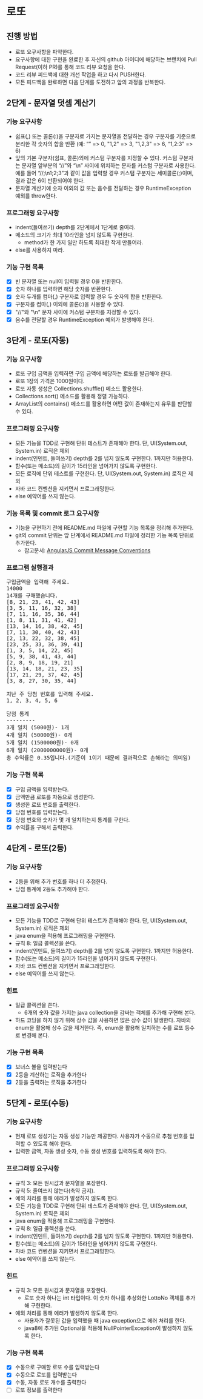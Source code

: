 # 로또
## 진행 방법
* 로또 요구사항을 파악한다.
* 요구사항에 대한 구현을 완료한 후 자신의 github 아이디에 해당하는 브랜치에 Pull Request(이하 PR)를 통해 코드 리뷰 요청을 한다.
* 코드 리뷰 피드백에 대한 개선 작업을 하고 다시 PUSH한다.
* 모든 피드백을 완료하면 다음 단계를 도전하고 앞의 과정을 반복한다.

## 2단계 - 문자열 덧셈 계산기

### 기능 요구사항
- 쉼표(,) 또는 콜론(:)을 구분자로 가지는 문자열을 전달하는 경우 구분자를 기준으로 분리한 각 숫자의 합을 반환 (예: “” => 0, "1,2" => 3, "1,2,3" => 6, “1,2:3” => 6)
- 앞의 기본 구분자(쉼표, 콜론)외에 커스텀 구분자를 지정할 수 있다. 커스텀 구분자는 문자열 앞부분의 “//”와 “\n” 사이에 위치하는 문자를 
커스텀 구분자로 사용한다. 예를 들어 “//;\n1;2;3”과 같이 값을 입력할 경우 커스텀 구분자는 세미콜론(;)이며, 결과 값은 6이 반환되어야 한다.
- 문자열 계산기에 숫자 이외의 값 또는 음수를 전달하는 경우 RuntimeException 예외를 throw한다.

### 프로그래밍 요구사항
- indent(들여쓰기) depth를 2단계에서 1단계로 줄여라.
- 메소드의 크기가 최대 10라인을 넘지 않도록 구현한다.
  - method가 한 가지 일만 하도록 최대한 작게 만들어라.
- else를 사용하지 마라.

### 기능 구현 목록
- [x] 빈 문자열 또는 null이 입력될 경우 0을 반환한다.
- [x] 숫자 하나를 입력하면 해당 숫자를 반환한다.
- [x] 숫자 두개를 컴마(,) 구분자로 입력할 경우 두 숫자의 합을 반환한다.
- [x] 구분자를 컴마(,) 이외에 콜론(:)을 사용할 수 있다.
- [x] "//"와 "\n" 문자 사이에 커스텀 구분자를 지정할 수 있다.
- [x] 음수를 전달할 경우 RuntimeException 예외가 발생해야 한다.

## 3단계 - 로또(자동)

### 기능 요구사항
- 로또 구입 금액을 입력하면 구입 금액에 해당하는 로또를 발급해야 한다.
- 로또 1장의 가격은 1000원이다.
- 로또 자동 생성은 Collections.shuffle() 메소드 활용한다. 
- Collections.sort() 메소드를 활용해 정렬 가능하다. 
- ArrayList의 contains() 메소드를 활용하면 어떤 값이 존재하는지 유무를 판단할 수 있다.

### 프로그래밍 요구사항
- 모든 기능을 TDD로 구현해 단위 테스트가 존재해야 한다. 단, UI(System.out, System.in) 로직은 제외
- indent(인덴트, 들여쓰기) depth를 2를 넘지 않도록 구현한다. 1까지만 허용한다.
- 함수(또는 메소드)의 길이가 15라인을 넘어가지 않도록 구현한다.
- 모든 로직에 단위 테스트를 구현한다. 단, UI(System.out, System.in) 로직은 제외
- 자바 코드 컨벤션을 지키면서 프로그래밍한다.
- else 예약어를 쓰지 않는다.

### 기능 목록 및 commit 로그 요구사항
- 기능을 구현하기 전에 README.md 파일에 구현할 기능 목록을 정리해 추가한다.
- git의 commit 단위는 앞 단계에서 README.md 파일에 정리한 기능 목록 단위로 추가한다.
  - 참고문서: [AngularJS Commit Message Conventions](https://gist.github.com/stephenparish/9941e89d80e2bc58a153)

### 프로그램 실행결과
<pre>
구입금액을 입력해 주세요.
14000
14개를 구매했습니다.
[8, 21, 23, 41, 42, 43]
[3, 5, 11, 16, 32, 38]
[7, 11, 16, 35, 36, 44]
[1, 8, 11, 31, 41, 42]
[13, 14, 16, 38, 42, 45]
[7, 11, 30, 40, 42, 43]
[2, 13, 22, 32, 38, 45]
[23, 25, 33, 36, 39, 41]
[1, 3, 5, 14, 22, 45]
[5, 9, 38, 41, 43, 44]
[2, 8, 9, 18, 19, 21]
[13, 14, 18, 21, 23, 35]
[17, 21, 29, 37, 42, 45]
[3, 8, 27, 30, 35, 44]

지난 주 당첨 번호를 입력해 주세요.
1, 2, 3, 4, 5, 6

당첨 통계
---------
3개 일치 (5000원)- 1개
4개 일치 (50000원)- 0개
5개 일치 (1500000원)- 0개
6개 일치 (2000000000원)- 0개
총 수익률은 0.35입니다.(기준이 1이기 때문에 결과적으로 손해라는 의미임)
</pre>

### 기능 구현 목록
- [x] 구입 금액을 입력받는다.
- [x] 금액만큼 로또를 자동으로 생성한다.
- [x] 생성한 로또 번호를 출력한다.
- [x] 당첨 번호를 입력받는다.
- [x] 당첨 번호와 숫자가 몇 개 일치하는지 통계를 구한다.
- [x] 수익률을 구해서 출력한다.

## 4단계 - 로또(2등)

### 기능 요구사항
- 2등을 위해 추가 번호를 하나 더 추첨한다.
- 당첨 통계에 2등도 추가해야 한다.

### 프로그래밍 요구사항
- 모든 기능을 TDD로 구현해 단위 테스트가 존재해야 한다. 단, UI(System.out, System.in) 로직은 제외
- java enum을 적용해 프로그래밍을 구현한다.
- 규칙 8: 일급 콜렉션을 쓴다.
- indent(인덴트, 들여쓰기) depth를 2를 넘지 않도록 구현한다. 1까지만 허용한다.
- 함수(또는 메소드)의 길이가 15라인을 넘어가지 않도록 구현한다.
- 자바 코드 컨벤션을 지키면서 프로그래밍한다.
- else 예약어를 쓰지 않는다.

### 힌트
- 일급 콜렉션을 쓴다.
  - 6개의 숫자 값을 가지는 java collection을 감싸는 객체를 추가해 구현해 본다.
- 하드 코딩을 하지 않기 위해 상수 값을 사용하면 많은 상수 값이 발생한다. 자바의 enum을 활용해 상수 값을 제거한다.
  즉, enum을 활용해 일치하는 수를 로또 등수로 변경해 본다.

### 기능 구현 목록
- [x] 보너스 볼을 입력받는다
- [x] 2등을 계산하는 로직을 추가한다
- [x] 2등을 출력하는 로직을 추가한다

## 5단계 - 로또(수동)

### 기능 요구사항
- 현재 로또 생성기는 자동 생성 기능만 제공한다. 사용자가 수동으로 추첨 번호를 입력할 수 있도록 해야 한다.
- 입력한 금액, 자동 생성 숫자, 수동 생성 번호를 입력하도록 해야 한다.

### 프로그래밍 요구사항
- 규칙 3: 모든 원시값과 문자열을 포장한다.
- 규칙 5: 줄여쓰지 않는다(축약 금지).
- 예외 처리를 통해 에러가 발생하지 않도록 한다.
- 모든 기능을 TDD로 구현해 단위 테스트가 존재해야 한다. 단, UI(System.out, System.in) 로직은 제외
- java enum을 적용해 프로그래밍을 구현한다.
- 규칙 8: 일급 콜렉션을 쓴다.
- indent(인덴트, 들여쓰기) depth를 2를 넘지 않도록 구현한다. 1까지만 허용한다.
- 함수(또는 메소드)의 길이가 15라인을 넘어가지 않도록 구현한다.
- 자바 코드 컨벤션을 지키면서 프로그래밍한다.
- else 예약어를 쓰지 않는다.

### 힌트
- 규칙 3: 모든 원시값과 문자열을 포장한다.
  - 로또 숫자 하나는 int 타입이다. 이 숫자 하나를 추상화한 LottoNo 객체를 추가해 구현한다.
- 예외 처리를 통해 에러가 발생하지 않도록 한다.
  - 사용자가 잘못된 값을 입력했을 때 java exception으로 에러 처리를 한다.
  - java8에 추가된 Optional을 적용해 NullPointerException이 발생하지 않도록 한다.

### 기능 구현 목록
- [x] 수동으로 구매할 로또 수를 입력받는다
- [x] 수동으로 로또를 입력받는다
- [x] 수동, 자동 로또 개수를 출력한다
- [ ] 로또 정보를 출력한다